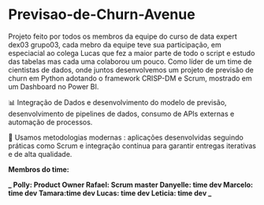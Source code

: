# Previsao-de-Churn-Avenue

Projeto feito por todos os membros da equipe do curso de data expert dex03 grupo03, cada mebro da equipe teve sua participação, em especiacial ao colega Lucas que fez a maior parte de todo o script e estudo das tabelas mas cada uma colaborou um pouco.
Como líder de um time de cientistas de dados, onde juntos desenvolvemos um projeto de previsão de churn em Python adotando o framework CRISP-DM e Scrum, mostrado em um Dashboard no Power BI.

📊 Integração de Dados e desenvolvimento do modelo de previsão, desenvolvimento de pipelines de dados, consumo de APIs externas e automação de processos.

🚀 Usamos metodologias modernas : aplicações desenvolvidas seguindo práticas como Scrum e integração contínua para garantir entregas iterativas e de alta qualidade.

**Membros do time:**

**_
Polly: Product Owner
Rafael: Scrum master
Danyelle: time dev
Marcelo: time dev
Tamara:time dev
Lucas: time dev
Leticia: time dev
_**








